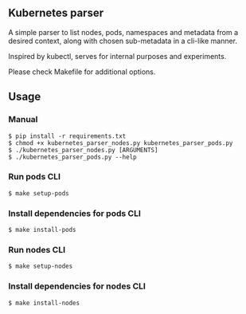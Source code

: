 ## Kubernetes parser ##

A simple parser to list nodes, pods, namespaces and metadata from a desired context, along with chosen sub-metadata in a cli-like manner.

Inspired by kubectl, serves for internal purposes and experiments.

Please check Makefile for additional options.

## Usage ##

### Manual ###
```console
$ pip install -r requirements.txt
$ chmod +x kubernetes_parser_nodes.py kubernetes_parser_pods.py
$ ./kubernetes_parser_nodes.py [ARGUMENTS]
$ ./kubernetes_parser_pods.py --help
```

### Run pods CLI ###
```console
$ make setup-pods
```

### Install dependencies for pods CLI ###
```console
$ make install-pods
```

### Run nodes CLI ###
```console
$ make setup-nodes
```

### Install dependencies for nodes CLI ###
```console
$ make install-nodes
```
